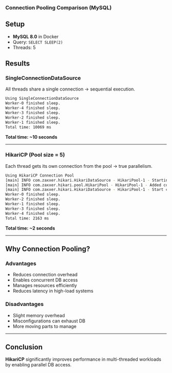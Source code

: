 
### Connection Pooling Comparison (MySQL)

## Setup
- **MySQL 8.0** in Docker
- Query: `SELECT SLEEP(2)`
- Threads: 5

## Results

### SingleConnectionDataSource
All threads share a single connection → sequential execution.

```bash
Using SingleConnectionDataSource 
Worker-0 finished sleep.
Worker-4 finished sleep.
Worker-3 finished sleep.
Worker-2 finished sleep.
Worker-1 finished sleep.
Total time: 10069 ms
```

**Total time: ~10 seconds**

---

### HikariCP (Pool size = 5)
Each thread gets its own connection from the pool → true parallelism.

```bash
Using HikariCP Connection Pool 
[main] INFO com.zaxxer.hikari.HikariDataSource - HikariPool-1 - Starting...
[main] INFO com.zaxxer.hikari.pool.HikariPool - HikariPool-1 - Added connection com.mysql.cj.jdbc.ConnectionImpl@11fc564b
[main] INFO com.zaxxer.hikari.HikariDataSource - HikariPool-1 - Start completed.
Worker-0 finished sleep.
Worker-2 finished sleep.
Worker-1 finished sleep.
Worker-3 finished sleep.
Worker-4 finished sleep.
Total time: 2163 ms
```

**Total time: ~2 seconds**

---

## Why Connection Pooling?

### Advantages
- Reduces connection overhead
- Enables concurrent DB access
- Manages resources efficiently
- Reduces latency in high-load systems

### Disadvantages
- Slight memory overhead
- Misconfigurations can exhaust DB
- More moving parts to manage

---

## Conclusion
**HikariCP** significantly improves performance in multi-threaded workloads by enabling parallel DB access.
